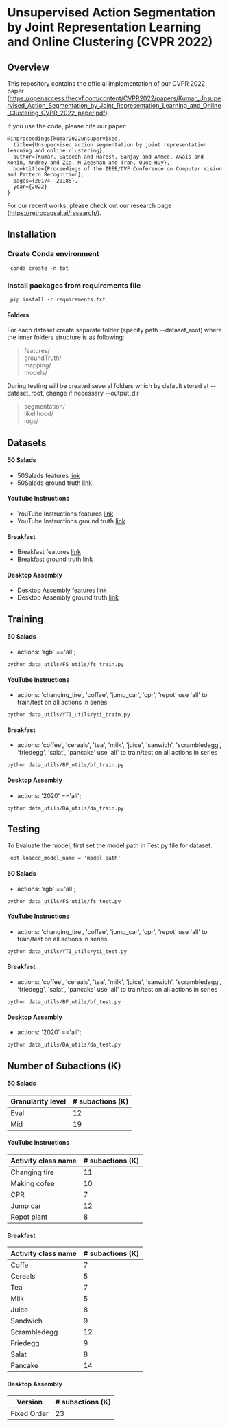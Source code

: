 # Unsupervised Action Segmentation by Joint Representation Learning and Online Clustering (CVPR 2022)

## Overview
This repository contains the official implementation of our CVPR 2022 paper (https://openaccess.thecvf.com/content/CVPR2022/papers/Kumar_Unsupervised_Action_Segmentation_by_Joint_Representation_Learning_and_Online_Clustering_CVPR_2022_paper.pdf).

If you use the code, please cite our paper:
```
@inproceedings{kumar2022unsupervised,
  title={Unsupervised action segmentation by joint representation learning and online clustering},
  author={Kumar, Sateesh and Haresh, Sanjay and Ahmed, Awais and Konin, Andrey and Zia, M Zeeshan and Tran, Quoc-Huy},
  booktitle={Proceedings of the IEEE/CVF Conference on Computer Vision and Pattern Recognition},
  pages={20174--20185},
  year={2022}
}
```

For our recent works, please check out our research page (https://retrocausal.ai/research/).


## Installation
### Create Conda environment 
```
 conda create -n tot
```
### Install packages from requirements file
```
 pip install -r requirements.txt
```
#### Folders
For each dataset create separate folder (specify path --dataset_root) where the inner folders structure is as following:
> features/  
> groundTruth/  
> mapping/  
> models/

During testing will be created several folders which by default stored at --dataset_root, change if necessary 
--output_dir 
> segmentation/  
> likelihood/  
> logs/  


## Datasets

#### 50 Salads
- 50Salads features [link](https://drive.google.com/open?id=17o0WfF970cVnazrRuOWE92-OiYHEXTT3)
- 50Salads ground truth [link](https://drive.google.com/open?id=1mzcN9pz1tKygklQOiWI7iEvcJ1vJfU3R)

#### YouTube Instructions
- YouTube Instructions features [link](https://drive.google.com/open?id=1HyF3_bwWgz1QNgzLvN4J66TJVsQTYFTa) 
- YouTube Instructions ground truth [link](https://drive.google.com/open?id=1ENgdHvwHj2vFwflVXosCkCVP9mfLL5lP)

#### Breakfast
- Breakfast features [link](https://drive.google.com/file/d/1DbYnU2GBb68CxEt2I50QZm17KGYKNR1L)
- Breakfast ground truth [link](https://drive.google.com/file/d/1RO8lrvLy4bVaxZ7C62R0jVQtclXibLXU)

#### Desktop Assembly 
- Desktop Assembly features [link](https://drive.google.com/drive/folders/1t-dUAcY4QMbGt6xHEGriOMgSl5TRBXFM?usp=drive_link)
- Desktop Assembly ground truth [link](https://drive.google.com/drive/folders/1Ql3PwcR24hgjxzCX4XGvcQfVlhekqZu1?usp=drive_link)


## Training

#### 50 Salads
- actions: 'rgb' =='all';
```
python data_utils/FS_utils/fs_train.py
```

#### YouTube Instructions
- actions: 'changing_tire', 'coffee', 'jump_car', 'cpr', 'repot'
    use 'all' to train/test on all actions in series
```
python data_utils/YTI_utils/yti_train.py
```

#### Breakfast
- actions: 'coffee', 'cereals', 'tea', 'milk', 'juice', 'sanwich', 'scrambledegg', 'friedegg', 'salat', 'pancake'
    use 'all' to train/test on all actions in series
```
python data_utils/BF_utils/bf_train.py
```

#### Desktop Assembly
- actions: '2020' =='all';
```
python data_utils/DA_utils/da_train.py
```


## Testing
To Evaluate the model, first set the model path in Test.py file for dataset. 
```
 opt.loaded_model_name = 'model path'
```
#### 50 Salads
- actions: 'rgb' =='all';
```
python data_utils/FS_utils/fs_test.py
```

#### YouTube Instructions
- actions: 'changing_tire', 'coffee', 'jump_car', 'cpr', 'repot'
    use 'all' to train/test on all actions in series
```
python data_utils/YTI_utils/yti_test.py
```

#### Breakfast
- actions: 'coffee', 'cereals', 'tea', 'milk', 'juice', 'sanwich', 'scrambledegg', 'friedegg', 'salat', 'pancake'
    use 'all' to train/test on all actions in series
```
python data_utils/BF_utils/bf_test.py
```

#### Desktop Assembly
- actions: '2020' =='all';
```
python data_utils/DA_utils/da_test.py
```

## Number of Subactions (K)

#### 50 Salads
| Granularity level    | # subactions (K) |
| -------------------- | ---------------- |
|        Eval          |       12         |
|        Mid           |       19         |

#### YouTube Instructions
| Activity class name  | # subactions (K) |
| -------------------- | ---------------- |
|        Changing tire |       11         |
|        Making cofee  |       10         |
|        CPR           |        7         |
|        Jump car      |       12         |
|        Repot plant   |        8         |

#### Breakfast
| Activity class name  | # subactions (K) |
| -------------------- | ---------------- |
|        Coffe         |        7         |
|        Cereals       |        5         |
|        Tea           |        7         |
|        Milk          |        5         |
|        Juice         |        8         |
|        Sandwich      |        9         |
|        Scrambledegg  |       12         |
|        Friedegg      |        9         |
|        Salat         |        8         |
|        Pancake       |       14         |
#### Desktop Assembly
| Version    | # subactions (K) |
| -------------------- | ---------------- |
|        Fixed Order   |       23         |
     
